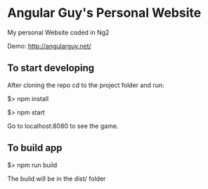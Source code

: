 # Angular Guy's Personal Website

My personal Website coded in Ng2

Demo: http://angularguy.net/

## To start developing
After cloning the repo cd to the project folder and run:

$> npm install

$> npm start

Go to localhost:8080 to see the game.


## To build app

$> npm run build

The build will be in the dist/ folder